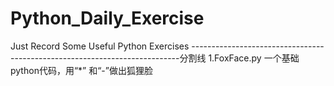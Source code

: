 # Python_Daily_Exercise
Just Record Some Useful Python Exercises
---------------------------------------------------------------------------分割线
1.FoxFace.py
一个基础python代码，用“*” 和“-”做出狐狸脸
